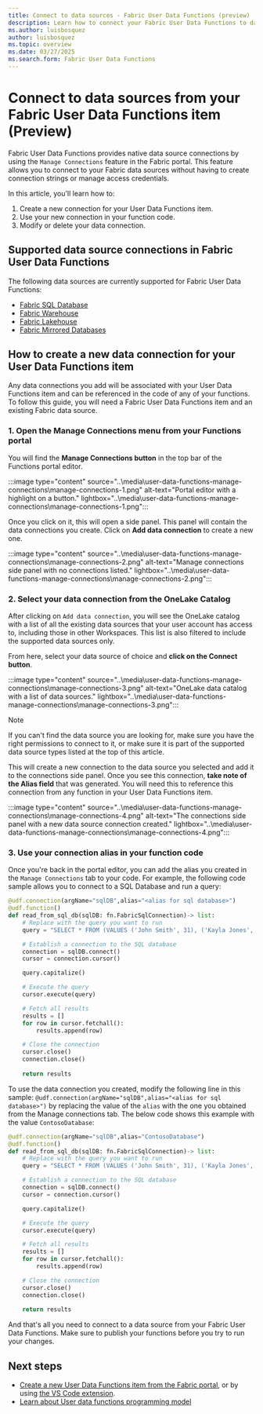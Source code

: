 ```yaml
---
title: Connect to data sources - Fabric User Data Functions (preview)
description: Learn how to connect your Fabric User Data Functions to data sources.
ms.author: luisbosquez
author: luisbosquez
ms.topic: overview
ms.date: 03/27/2025
ms.search.form: Fabric User Data Functions
---
```


# Connect to data sources from your Fabric User Data Functions item (Preview)

Fabric User Data Functions provides native data source connections by using the `Manage Connections` feature in the Fabric portal. This feature allows you to connect to your Fabric data sources without having to create connection strings or manage access credentials. 

In this article, you'll learn how to:
1. Create a new connection for your User Data Functions item. 
1. Use your new connection in your function code.
1. Modify or delete your data connection.

## Supported data source connections in Fabric User Data Functions
The following data sources are currently supported for Fabric User Data Functions:
- [Fabric SQL Database](../../database/sql/overview.md)
- [Fabric Warehouse](../../data-warehouse/create-warehouse.md)
- [Fabric Lakehouse](../lakehouse-overview.md)
- [Fabric Mirrored Databases](../../database\mirrored-database\overview.md)

## How to create a new data connection for your User Data Functions item
Any data connections you add will be associated with your User Data Functions item and can be referenced in the code of any of your functions. To follow this guide, you will need a Fabric User Data Functions item and an existing Fabric data source.

### 1. Open the Manage Connections menu from your Functions portal
You will find the **Manage Connections button** in the top bar of the Functions portal editor.

:::image type="content" source="..\media\user-data-functions-manage-connections\manage-connections-1.png" alt-text="Portal editor with a highlight on a button." lightbox="..\media\user-data-functions-manage-connections\manage-connections-1.png":::

Once you click on it, this will open a side panel. This panel will contain the data connections you create. Click on **Add data connection** to create a new one.

:::image type="content" source="..\media\user-data-functions-manage-connections\manage-connections-2.png" alt-text="Manage connections side panel with no connections listed." lightbox="..\media\user-data-functions-manage-connections\manage-connections-2.png":::

### 2. Select your data connection from the OneLake Catalog
After clicking on `Add data connection`, you will see the OneLake catalog with a list of all the existing data sources that your user account has access to, including those in other Workspaces. This list is also filtered to include the supported data sources only. 

From here, select your data source of choice and **click on the Connect button**.

:::image type="content" source="..\media\user-data-functions-manage-connections\manage-connections-3.png" alt-text="OneLake data catalog with a list of data sources." lightbox="..\media\user-data-functions-manage-connections\manage-connections-3.png":::

> [!NOTE]
> If you can't find the data source you are looking for, make sure you have the right permissions to connect to it, or make sure it is part of the supported data source types listed at the top of this article. 

This will create a new connection to the data source you selected and add it to the connections side panel. Once you see this connection, **take note of the Alias field** that was generated. You will need this to reference this connection from any function in your User Data Functions item.

:::image type="content" source="..\media\user-data-functions-manage-connections\manage-connections-4.png" alt-text="The connections side panel with a new data source connection created." lightbox="..\media\user-data-functions-manage-connections\manage-connections-4.png":::

### 3. Use your connection alias in your function code
Once you're back in the portal editor, you can add the alias you created in the `Manage Connections` tab to your code. For example, the following code sample allows you to connect to a SQL Database and run a query:

```python
@udf.connection(argName="sqlDB",alias="<alias for sql database>")
@udf.function()
def read_from_sql_db(sqlDB: fn.FabricSqlConnection)-> list:
    # Replace with the query you want to run
    query = "SELECT * FROM (VALUES ('John Smith', 31), ('Kayla Jones', 33)) AS Employee(EmpName, DepID);"

    # Establish a connection to the SQL database
    connection = sqlDB.connect()
    cursor = connection.cursor()

    query.capitalize()

    # Execute the query
    cursor.execute(query)

    # Fetch all results
    results = []
    for row in cursor.fetchall():
        results.append(row)

    # Close the connection
    cursor.close()
    connection.close()
        
    return results
```

To use the data connection you created, modify the following line in this sample: `@udf.connection(argName="sqlDB",alias="<alias for sql database>")` by replacing the value of the `alias` with the one you obtained from the Manage connections tab. The below code shows this example with the value `ContosoDatabase`:

```python
@udf.connection(argName="sqlDB",alias="ContosoDatabase")
@udf.function()
def read_from_sql_db(sqlDB: fn.FabricSqlConnection)-> list:
    # Replace with the query you want to run
    query = "SELECT * FROM (VALUES ('John Smith', 31), ('Kayla Jones', 33)) AS Employee(EmpName, DepID);"

    # Establish a connection to the SQL database
    connection = sqlDB.connect()
    cursor = connection.cursor()

    query.capitalize()

    # Execute the query
    cursor.execute(query)

    # Fetch all results
    results = []
    for row in cursor.fetchall():
        results.append(row)

    # Close the connection
    cursor.close()
    connection.close()
        
    return results
```

And that's all you need to connect to a data source from your Fabric User Data Functions. Make sure to publish your functions before you try to run your changes.

## Next steps
- [Create a new User Data Functions item from the Fabric portal](./create-user-data-functions-portal.md), or by using [the VS Code extension](./create-user-data-functions-vs-code.md).
- [Learn about User data functions programming model](./python-programming-model.md)